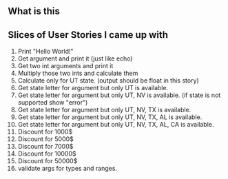 ## What is this

## Slices of User Stories I came up with
1. Print "Hello World!"
2. Get argument and print it (just like echo)
3. Get two int arguments and print it
4. Multiply those two ints and calculate them
5. Calculate only for UT state. (output should be float in this story)
6. Get state letter for argument but only UT is available.
7. Get state letter for argument but only UT, NV is available. (if state is not supported show "error")
8. Get state letter for argument but only UT, NV, TX is available.
9. Get state letter for argument but only UT, NV, TX, AL is available.
10. Get state letter for argument but only UT, NV, TX, AL, CA is available.   
11. Discount for 1000$
12. Discount for 5000$
13. Discount for 7000$
14. Discount for 10000$
15. Discount for 50000$
16. validate args for types and ranges.